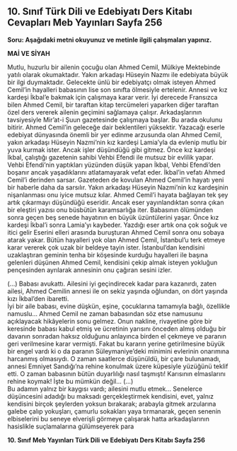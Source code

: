 ## 10. Sınıf Türk Dili ve Edebiyatı Ders Kitabı Cevapları Meb Yayınları Sayfa 256

**Soru: Aşağıdaki metni okuyunuz ve metinle ilgili çalışmaları yapınız.**

**MAİ VE SİYAH**

Mutlu, huzurlu bir ailenin çocuğu olan Ahmed Cemil, Mülkiye Mektebinde yatılı olarak okumaktadır. Yakın arkadaşı Hüseyin Nazmı ile edebiyata büyük bir ilgi duymaktadır. Gelecekte ünlü bir edebiyatçı olmak isteyen Ahmed Cemil’in hayalleri babasının lise son sınıfta ölmesiyle ertelenir. Annesi ve kız kardeşi İkbal’e bakmak için çalışmaya karar verir. İyi derecede Fransızca bilen Ahmed Cemil, bir taraftan kitap tercümeleri yaparken diğer taraftan özel ders vererek ailenin geçimini sağlamaya çalışır. Arkadaşlarının tavsiyesiyle Mir’at-i Şuun gazetesinde çalışmaya başlar. Bu arada okulunu bitirir. Ahmed Cemil’in geleceğe dair beklentileri yüksektir. Yazacağı eserle edebiyat dünyasında önemli bir yer edinme arzusunda olan Ahmed Cemil, yakın arkadaşı Hüseyin Nazmi’nin kız kardeşi Lamia’yla da evlenip mutlu bir yuva kurmak ister. Ancak işler düşündüğü gibi gitmez. Önce kız kardeşi İkbal, çalıştığı gazetenin sahibi Vehbi Efendi ile mutsuz bir evlilik yapar. Vehbi Efendi’nin yaptıkları yüzünden düşük yapan İkbal, Vehbi Efendi’den boşanır ancak yaşadıklarını atlatamayarak vefat eder. İkbal’in vefatı Ahmed Cemil’i derinden sarsar. Gazeteden de kovulan Ahmed Cemil’in hayatı yeni bir haberle daha da sarsılır. Yakın arkadaşı Hüseyin Nazmi’nin kız kardeşinin nişanlanması onu iyice mutsuz kılar. Ahmed Cemil’i hayata bağlayan tek şey artık çıkarmayı düşündüğü eseridir. Ancak eser yayınlandıktan sonra çıkan bir eleştiri yazısı onu büsbütün karamsarlığa iter. Babasının ölümünden sonra geçen beş senede hayatının en büyük üzüntülerini yaşar. Önce kız kardeşi İkbal’i sonra Lamia’yı kaybeder. Yazdığı eser artık ona çok soğuk ve itici gelir Eserini elleri arasında buruşturan Ahmed Cemil sonra onu sobaya atarak yakar. Bütün hayalleri yok olan Ahmed Cemil, İstanbul’u terk etmeye karar vererek çok uzak bir beldeye tayin ister. İstanbul’dan kendisini uzaklaştıran geminin tenha bir köşesinde kurduğu hayalleri ile başına gelenleri düşünen Ahmed Cemil, kendisini çekip almak isteyen yokluğun pençesinden ayrılarak annesinin onu çağıran sesini izler.

(…) Babası avukattı. Ailesini iyi geçindirecek kadar para kazanırdı, zaten ailesi, Ahmed Cemilin annesi ile on sekiz yaşında oğlundan, on dört yaşında kızı İkbal’den ibaretti.  
 İyi bir aile babası, evine düşkün, eşine, çocuklarına tamamıyla bağlı, özellikle namuslu… Ahmed Cemil ne zaman babasından söz etse namusunu açıklayacak hikâyelerin sonu gelmez. Onun nakline, rivayetine göre bir keresinde babası kabul etmiş ve ücretinin yarısını önceden almış olduğu bir davanın sonradan haksız olduğunu anlayınca birden el çekmeye ve paranın geri verilmesine karar vermişti. Fakat bu kararın yerine getirilmesine büyük bir engel vardı ki o da paranın Süleymaniye’deki minimini evlerinin onarımına harcanmış olmasıydı. O zaman saatlerce düşünüldü, bir çare bulunamadı, annesi Emniyet Sandığı’na rehine konulmak üzere küpesiyle yüzüğünü teklif etti. O zaman babasının bütün duyarlılığı nasıl taşmıştı! Karısının elmaslarını rehine koymak! İşte bu mümkün değil… (…)  
 Bu adamın yalnız bir kaygısı vardı; ailesini mutlu etmek… Senelerce düşüncesini adadığı bu maksadı gerçekleştirmek kendisini, evet, yalnız kendisini birçok şeylerden yoksun bırakarak; arabayla gitmek arzularına galebe çalıp yokuşları, çamurlu sokakları yaya tırmanarak, geçen senenin elbiselerini bu seneye elverişli görmeye çalışarak hatta arkadaşlarının hasislikle suçlamalarına gülümseyerek para

**10. Sınıf Meb Yayınları Türk Dili ve Edebiyatı Ders Kitabı Sayfa 256**
